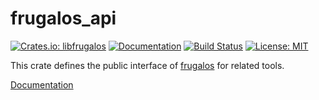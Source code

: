 frugalos_api
============

[![Crates.io: libfrugalos](https://img.shields.io/crates/v/libfrugalos.svg)](https://crates.io/crates/libfrugalos)
[![Documentation](https://docs.rs/libfrugalos/badge.svg)](https://docs.rs/libfrugalos)
[![Build Status](https://travis-ci.org/frugalos/libfrugalos.svg?branch=master)](https://travis-ci.org/frugalos/libfrugalos)
[![License: MIT](https://img.shields.io/badge/license-MIT-blue.svg)](LICENSE)

This crate defines the public interface of [frugalos] for related tools.

[Documentation](https://docs.rs/libfrugalos/)

[frugalos]: https://github.com/frugalos/frugalos
